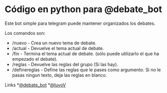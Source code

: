 # Código en python para @debate_bot


Este bot simple para telegram puede mantener organizados los debates.<br/>

Los comandos son:

* /nuevo  - Crea un nuevo tema de debate.<br/>
* /actual - Devuelve el tema actual de debate.<br/>
* /fin    - Termina el tema actual de debate. (sólo puede utilizarlo el que ha empezado el debate).<br/>
* /reglas - Devuelve las reglas del grupo (Si las hay).<br/>
* /definereglas - Define las reglas que le pases como argumento. Si no le pasas ningun texto, deja las reglas en blanco.<br/>

Links
*[@debate_bot](https://telegram.me/debate_bot)
*[@luvoV](https://telegram.me/luvov)
